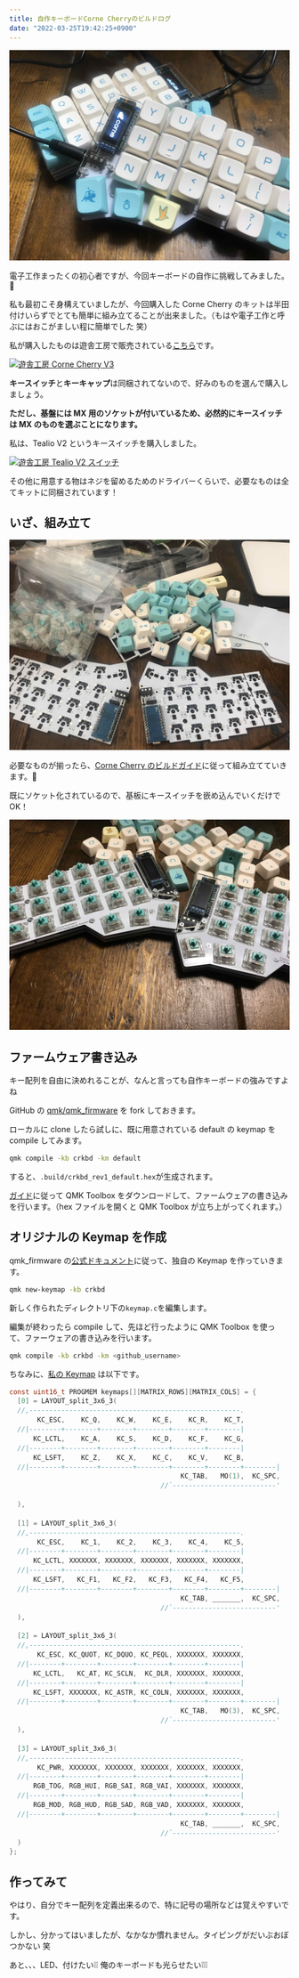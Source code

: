 ```yaml
---
title: 自作キーボードCorne Cherryのビルドログ
date: "2022-03-25T19:42:25+0900"
---
```


![キーボード](./keyboard_1.jpg)

電子工作まったくの初心者ですが、今回キーボードの自作に挑戦してみました。:tada:

私も最初こそ身構えていましたが、今回購入した Corne Cherry のキットは半田付けいらずでとても簡単に組み立てることが出来ました。（もはや電子工作と呼ぶにはおこがましい程に簡単でした 笑）

私が購入したものは遊舎工房で販売されている[こちら](https://shop.yushakobo.jp/products/corne-cherry-v3)です。

[![遊舎工房 Corne Cherry V3](https://cdn.shopify.com/s/files/1/0532/0880/9633/products/cornecherryv3_1_470x.jpg?v=1612412)](https://shop.yushakobo.jp/products/corne-cherry-v3)

**キースイッチ**と**キーキャップ**は同梱されてないので、好みのものを選んで購入しましょう。

**ただし、基盤には MX 用のソケットが付いているため、必然的にキースイッチは MX のものを選ぶことになります。**

私は、Tealio V2 というキースイッチを購入しました。

[![遊舎工房 Tealio V2 スイッチ](https://cdn.shopify.com/s/files/1/0532/0880/9633/products/A02TE-5_600x.jpg?v=1612415748)](https://shop.yushakobo.jp/products/a02te?variant=37665710866593)

その他に用意する物はネジを留めるためのドライバーくらいで、必要なものは全てキットに同梱されています！

## いざ、組み立て

![キーボードパーツ](./keyboard_2.jpg)

必要なものが揃ったら、[Corne Cherry のビルドガイド](https://github.com/foostan/crkbd/blob/main/corne-cherry/doc/v3/buildguide_jp.md)に従って組み立てていきます。:muscle:

既にソケット化されているので、基板にキースイッチを嵌め込んでいくだけで OK！

![キーボード組み立て](./keyboard_3.jpg)

## ファームウェア書き込み

キー配列を自由に決めれることが、なんと言っても自作キーボードの強みですよね

GitHub の [qmk/qmk_firmware](https://github.com/qmk/qmk_firmware) を fork しておきます。

ローカルに clone したら試しに、既に用意されている default の keymap を compile してみます。

```bash
qmk compile -kb crkbd -km default
```

すると、`.build/crkbd_rev1_default.hex`が生成されます。

[ガイド](https://github.com/foostan/crkbd/blob/main/doc/firmware_jp.md)に従って QMK Toolbox をダウンロードして、ファームウェアの書き込みを行います。（hex ファイルを開くと QMK Toolbox が立ち上がってくれます。）

## オリジナルの Keymap を作成

qmk_firmware の[公式ドキュメント](https://docs.qmk.fm/#/newbs_building_firmware?id=create-a-new-keymap)に従って、独自の Keymap を作っていきます。

```bash
qmk new-keymap -kb crkbd
```

新しく作られたディレクトリ下の`keymap.c`を編集します。

編集が終わったら compile して、先ほど行ったように QMK Toolbox を使って、ファーウェアの書き込みを行います。

```bash
qmk compile -kb crkbd -km <github_username>
```

ちなみに、[私の Keymap](https://github.com/akhrszk/qmk_firmware/blob/akhrszk/keyboards/crkbd/keymaps/akhrszk/keymap.c) は以下です。

```c
const uint16_t PROGMEM keymaps[][MATRIX_ROWS][MATRIX_COLS] = {
  [0] = LAYOUT_split_3x6_3(
  //,-----------------------------------------------------.                    ,-----------------------------------------------------.
       KC_ESC,    KC_Q,    KC_W,    KC_E,    KC_R,    KC_T,                         KC_Y,    KC_U,    KC_I,    KC_O,   KC_P,   KC_GRV,
  //|--------+--------+--------+--------+--------+--------|                    |--------+--------+--------+--------+--------+--------|
      KC_LCTL,    KC_A,    KC_S,    KC_D,    KC_F,    KC_G,                         KC_H,    KC_J,    KC_K,    KC_L, KC_LBRC, KC_RBRC,
  //|--------+--------+--------+--------+--------+--------|                    |--------+--------+--------+--------+--------+--------|
      KC_LSFT,    KC_Z,    KC_X,    KC_C,    KC_V,    KC_B,                         KC_N,    KC_M, KC_COMM,  KC_DOT, KC_SLSH, KC_RSFT,
  //|--------+--------+--------+--------+--------+--------+--------|  |--------+--------+--------+--------+--------+--------+--------|
                                           KC_TAB,   MO(1),  KC_SPC,     KC_ENT,   MO(2), KC_RCMD
                                      //`--------------------------'  `--------------------------'

  ),

  [1] = LAYOUT_split_3x6_3(
  //,-----------------------------------------------------.                    ,-----------------------------------------------------.
       KC_ESC,    KC_1,    KC_2,    KC_3,    KC_4,    KC_5,                         KC_6,    KC_7,    KC_8,    KC_9,    KC_0, KC_BSPC,
  //|--------+--------+--------+--------+--------+--------|                    |--------+--------+--------+--------+--------+--------|
      KC_LCTL, XXXXXXX, XXXXXXX, XXXXXXX, XXXXXXX, XXXXXXX,                      KC_LEFT, KC_DOWN,   KC_UP,KC_RIGHT,  KC_F11,  KC_F12,
  //|--------+--------+--------+--------+--------+--------|                    |--------+--------+--------+--------+--------+--------|
      KC_LSFT,   KC_F1,   KC_F2,   KC_F3,   KC_F4,   KC_F5,                        KC_F6,   KC_F7,   KC_F8,   KC_F9,  KC_F10, KC_RSFT,
  //|--------+--------+--------+--------+--------+--------+--------|  |--------+--------+--------+--------+--------+--------+--------|
                                           KC_TAB, _______,  KC_SPC,     KC_ENT,   MO(3), KC_RCMD
                                      //`--------------------------'  `--------------------------'
  ),

  [2] = LAYOUT_split_3x6_3(
  //,-----------------------------------------------------.                    ,-----------------------------------------------------.
       KC_ESC, KC_QUOT, KC_DQUO, KC_PEQL, XXXXXXX, XXXXXXX,                      XXXXXXX, KC_UNDS, KC_EXLM, KC_QUES, KC_PERC, KC_MINS,
  //|--------+--------+--------+--------+--------+--------|                    |--------+--------+--------+--------+--------+--------|
      KC_LCTL,   KC_AT, KC_SCLN,  KC_DLR, XXXXXXX, XXXXXXX,                      KC_HASH, XXXXXXX, XXXXXXX, KC_PLUS, KC_LPRN, KC_RPRN,
  //|--------+--------+--------+--------+--------+--------|                    |--------+--------+--------+--------+--------+--------|
      KC_LSFT, XXXXXXX, KC_ASTR, KC_COLN, XXXXXXX, XXXXXXX,                      KC_AMPR, KC_PMNS, KC_CIRC, KC_CIRC, KC_BSLS, KC_RSFT,
  //|--------+--------+--------+--------+--------+--------+--------|  |--------+--------+--------+--------+--------+--------+--------|
                                           KC_TAB,   MO(3),  KC_SPC,     KC_ENT, _______, KC_RCMD
                                      //`--------------------------'  `--------------------------'
  ),

  [3] = LAYOUT_split_3x6_3(
  //,-----------------------------------------------------.                    ,-----------------------------------------------------.
       KC_PWR, XXXXXXX, XXXXXXX, XXXXXXX, XXXXXXX, XXXXXXX,                      XXXXXXX, XXXXXXX, XXXXXXX, XXXXXXX, XXXXXXX,   RESET,
  //|--------+--------+--------+--------+--------+--------|                    |--------+--------+--------+--------+--------+--------|
      RGB_TOG, RGB_HUI, RGB_SAI, RGB_VAI, XXXXXXX, XXXXXXX,                      XXXXXXX, KC_KB_VOLUME_DOWN, KC_KB_VOLUME_UP, XXXXXXX, XXXXXXX, XXXXXXX,
  //|--------+--------+--------+--------+--------+--------|                    |--------+--------+--------+--------+--------+--------|
      RGB_MOD, RGB_HUD, RGB_SAD, RGB_VAD, XXXXXXX, XXXXXXX,                      XXXXXXX, KC_KB_MUTE, XXXXXXX, XXXXXXX, XXXXXXX, KC_RALT,
  //|--------+--------+--------+--------+--------+--------+--------|  |--------+--------+--------+--------+--------+--------+--------|
                                           KC_TAB, _______,  KC_SPC,     KC_ENT, _______, KC_RCMD
                                      //`--------------------------'  `--------------------------'
  )
};
```

## 作ってみて

やはり、自分でキー配列を定義出来るので、特に記号の場所などは覚えやすいです。

しかし、分かってはいましたが、なかなか慣れません。タイピングがだいぶおぼつかない 笑

あと、、、LED、付けたい:grey_exclamation::grey_exclamation: 俺のキーボードも光らせたい:grey_exclamation::grey_exclamation::grey_exclamation:

